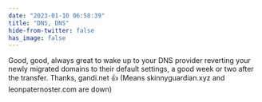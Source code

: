 ```yaml
---
date: "2023-01-10 06:58:39"
title: "DNS, DNS"
hide-from-twitter: false
has_image: false
---
```


Good, good, always great to wake up to your DNS provider reverting your newly migrated domains to their default settings, a good week or two after the transfer. Thanks, gandi.net 👍 (Means skinnyguardian.xyz and leonpaternoster.com are down)
